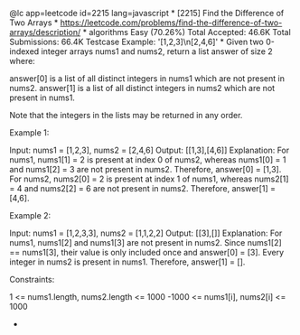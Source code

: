 @lc app=leetcode id=2215 lang=javascript
 *
[2215] Find the Difference of Two Arrays
 *
https://leetcode.com/problems/find-the-difference-of-two-arrays/description/
 *
algorithms
Easy (70.26%)
Total Accepted:    46.6K
Total Submissions: 66.4K
Testcase Example:  '[1,2,3]\n[2,4,6]'
 *
Given two 0-indexed integer arrays nums1 and nums2, return a list answer of
size 2 where:


answer[0] is a list of all distinct integers in nums1 which are not present
in nums2.
answer[1] is a list of all distinct integers in nums2 which are not present
in nums1.


Note that the integers in the lists may be returned in any order.


Example 1:


Input: nums1 = [1,2,3], nums2 = [2,4,6]
Output: [[1,3],[4,6]]
Explanation:
For nums1, nums1[1] = 2 is present at index 0 of nums2, whereas nums1[0] = 1
and nums1[2] = 3 are not present in nums2. Therefore, answer[0] = [1,3].
For nums2, nums2[0] = 2 is present at index 1 of nums1, whereas nums2[1] = 4
and nums2[2] = 6 are not present in nums2. Therefore, answer[1] = [4,6].

Example 2:


Input: nums1 = [1,2,3,3], nums2 = [1,1,2,2]
Output: [[3],[]]
Explanation:
For nums1, nums1[2] and nums1[3] are not present in nums2. Since nums1[2] ==
nums1[3], their value is only included once and answer[0] = [3].
Every integer in nums2 is present in nums1. Therefore, answer[1] = [].



Constraints:


1 <= nums1.length, nums2.length <= 1000
-1000 <= nums1[i], nums2[i] <= 1000

 *